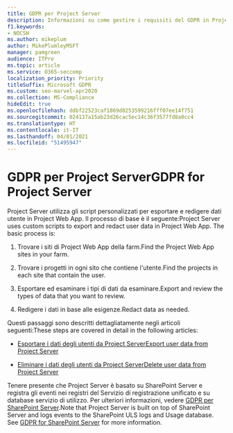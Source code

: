 ```yaml
---
title: GDPR per Project Server
description: Informazioni su come gestire i requisiti del GDPR in Project Server locale.
f1.keywords:
- NOCSH
ms.author: mikeplum
author: MikePlumleyMSFT
manager: pamgreen
audience: ITPro
ms.topic: article
ms.service: O365-seccomp
localization_priority: Priority
titleSuffix: Microsoft GDPR
ms.custom: seo-marvel-apr2020
ms.collection: MS-Compliance
hideEdit: true
ms.openlocfilehash: ddbf22523caf1869d0253599216fff07ee14f751
ms.sourcegitcommit: 024137a15ab23d26cac5ec14c36f3577fd8a0cc4
ms.translationtype: HT
ms.contentlocale: it-IT
ms.lasthandoff: 04/01/2021
ms.locfileid: "51495947"
---
```

# <a name="gdpr-for-project-server"></a><span data-ttu-id="f8af1-103">GDPR per Project Server</span><span class="sxs-lookup"><span data-stu-id="f8af1-103">GDPR for Project Server</span></span>

<span data-ttu-id="f8af1-p101">Project Server utilizza gli script personalizzati per esportare e redigere dati utente in Project Web App. Il processo di base è il seguente:</span><span class="sxs-lookup"><span data-stu-id="f8af1-p101">Project Server uses custom scripts to export and redact user data in Project Web App. The basic process is:</span></span>

1.  <span data-ttu-id="f8af1-106">Trovare i siti di Project Web App della farm.</span><span class="sxs-lookup"><span data-stu-id="f8af1-106">Find the Project Web App sites in your farm.</span></span>

2.  <span data-ttu-id="f8af1-107">Trovare i progetti in ogni sito che contiene l'utente.</span><span class="sxs-lookup"><span data-stu-id="f8af1-107">Find the projects in each site that contain the user.</span></span>

3.  <span data-ttu-id="f8af1-108">Esportare ed esaminare i tipi di dati da esaminare.</span><span class="sxs-lookup"><span data-stu-id="f8af1-108">Export and review the types of data that you want to review.</span></span>

4.  <span data-ttu-id="f8af1-109">Redigere i dati in base alle esigenze.</span><span class="sxs-lookup"><span data-stu-id="f8af1-109">Redact data as needed.</span></span>

<span data-ttu-id="f8af1-110">Questi passaggi sono descritti dettagliatamente negli articoli seguenti:</span><span class="sxs-lookup"><span data-stu-id="f8af1-110">These steps are covered in detail in the following articles:</span></span>

- [<span data-ttu-id="f8af1-111">Esportare i dati degli utenti da Project Server</span><span class="sxs-lookup"><span data-stu-id="f8af1-111">Export user data from Project Server</span></span>](/Project/export-user-data-from-project-server?toc=/Office365/Enterprise/toc.json)

- [<span data-ttu-id="f8af1-112">Eliminare i dati degli utenti da Project Server</span><span class="sxs-lookup"><span data-stu-id="f8af1-112">Delete user data from Project Server</span></span>](/Project/delete-user-data-from-project-server?toc=/Office365/Enterprise/toc.json)


<span data-ttu-id="f8af1-p102">Tenere presente che Project Server è basato su SharePoint Server e registra gli eventi nei registri del Servizio di registrazione unificato e su database servizio di utilizzo. Per ulteriori informazioni, vedere [GDPR per SharePoint Server](gdpr-for-sharepoint-server.md).</span><span class="sxs-lookup"><span data-stu-id="f8af1-p102">Note that Project Server is built on top of SharePoint Server and logs events to the SharePoint ULS logs and Usage database. See [GDPR for SharePoint Server](gdpr-for-sharepoint-server.md) for more information.</span></span>

